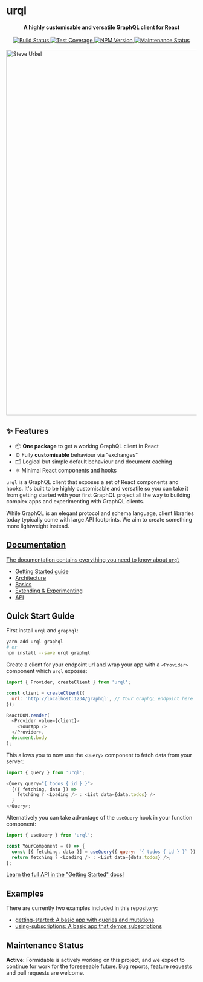 
# urql

<div align="center">
  <strong>
    A highly customisable and versatile GraphQL client for React
  </strong>
  <br />
  <br />
  <a href="https://travis-ci.org/FormidableLabs/urql">
    <img alt="Build Status" src="https://travis-ci.org/FormidableLabs/urql.svg?branch=master" />
  </a>
  <a href="https://coveralls.io/github/FormidableLabs/urql?branch=master">
    <img alt="Test Coverage" src="https://coveralls.io/repos/github/FormidableLabs/urql/badge.svg?branch=master" />
  </a>
  <a href="https://npmjs.com/package/urql">
    <img alt="NPM Version" src="https://img.shields.io/npm/v/urql.svg" />
  </a>
  <a href="https://github.com/FormidableLabs/urql#maintenance-status">
    <img alt="Maintenance Status" src="https://img.shields.io/badge/maintenance-active-green.svg" />
  </a>
  <br />
  <br />
</div>

<img width="965" alt="Steve Urkel" src="https://user-images.githubusercontent.com/1457604/52959744-ee6cef80-338e-11e9-96fe-cf5231b8eab7.png">


## ✨ Features

- 📦 **One package** to get a working GraphQL client in React
- ⚙️ Fully **customisable** behaviour via "exchanges"
- 🗂 Logical but simple default behaviour and document caching
- ⚛️ Minimal React components and hooks

`urql` is a GraphQL client that exposes a set of React components and hooks. It's built to be highly customisable and versatile so you can take it from getting started with your first GraphQL project all the way to building complex apps and experimenting with GraphQL clients.

While GraphQL is an elegant protocol and schema language, client libraries today typically come with large API footprints. We aim to create something more lightweight instead.

## [Documentation](docs/README.md)

[The documentation contains everything you need to know about `urql`](docs/README.md)

- [Getting Started guide](docs/getting-started.md)
- [Architecture](docs/architecture.md)
- [Basics](docs/basics.md)
- [Extending & Experimenting](docs/extending-and-experimenting.md)
- [API](docs/api.md)

## Quick Start Guide

First install `urql` and `graphql`:

```sh
yarn add urql graphql
# or
npm install --save urql graphql
```

Create a client for your endpoint url and wrap your app with a `<Provider>` component which `urql` exposes:

```js
import { Provider, createClient } from 'urql';

const client = createClient({
  url: 'http://localhost:1234/graphql', // Your GraphQL endpoint here
});

ReactDOM.render(
  <Provider value={client}>
    <YourApp />
  </Provider>,
  document.body
);
```

This allows you to now use the `<Query>` component to fetch data from your server:

```js
import { Query } from 'urql';

<Query query="{ todos { id } }">
  {({ fetching, data }) =>
    fetching ? <Loading /> : <List data={data.todos} />
  }
</Query>;
```

Alternatively you can take advantage of the `useQuery` hook in your function component:

```js
import { useQuery } from 'urql';

const YourComponent = () => {
  const [{ fetching, data }] = useQuery({ query: `{ todos { id } }` });
  return fetching ? <Loading /> : <List data={data.todos} />;
};
```

[Learn the full API in the "Getting Started" docs!](docs/getting-started.md)

## Examples

There are currently two examples included in this repository:

- [getting-started: A basic app with queries and mutations](examples/1-getting-started/)
- [using-subscriptions: A basic app that demos subscriptions](examples/2-using-subscriptions/)

## Maintenance Status

**Active:** Formidable is actively working on this project, and we expect to continue for work for the foreseeable future. Bug reports, feature requests and pull requests are welcome.
